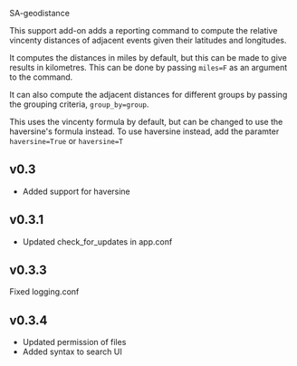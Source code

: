 SA-geodistance

This support add-on adds a reporting command to compute the relative vincenty distances of
adjacent events given their latitudes and longitudes.

It computes the distances in miles by default, but this can be made to give results in kilometres.
This can be done by passing `miles=F` as an argument to the command.

It can also compute the adjacent distances for different groups by passing the grouping criteria, `group_by=group`.

This uses the vincenty formula by default, but can be changed to use the haversine's formula instead.
To use haversine instead, add the paramter `haversine=True` or `haversine=T`


## v0.3
- Added support for haversine

## v0.3.1
- Updated check_for_updates in app.conf

## v0.3.3
Fixed logging.conf

## v0.3.4
- Updated permission of files
- Added syntax to search UI
